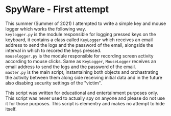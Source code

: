 # SpyWare - First attempt
This summer (Summer of 2021) I attempted to write a simple key and mouse logger which works the following way.<br>
`keylogger.py` is the module responsible for logging pressed keys on the keyboard, it contains a class called `KeyLogger` which receives an email address to send the logs and the password of the email, alongside the interval in which to recored the keys pressed.<br>
`mouselogger.py` is the module responsible for recording screen activity according to mouse clicks. Same as `KeyLogger`, `MouseLogger` receives an email address to send the logs and the password of the email.<br>
`master.py` is the main script, instantaining both objects and orchastrating the activity between them along side receiving initial data and in the future also disabing security settings of the "victim".


This script was written for educational and entertainment purposes only.
This script was never used to actually spy on anyone and please do not use it for those purposes.
This script is elementry and makes no attempt to hide itself.
